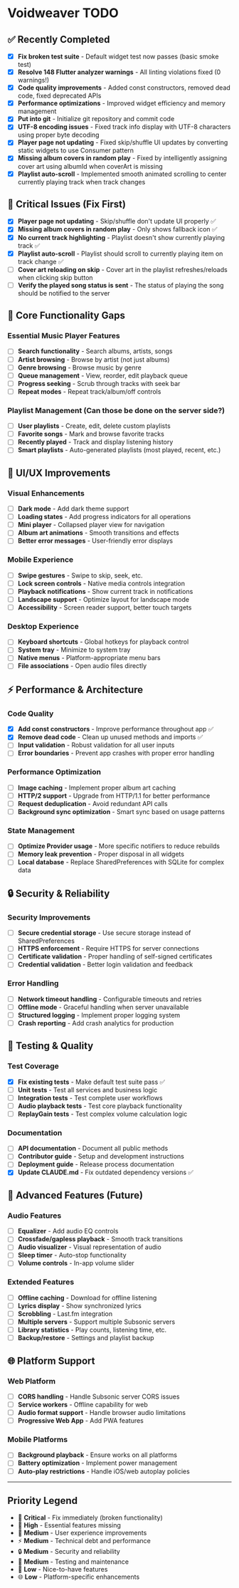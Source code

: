 # Voidweaver TODO

## ✅ Recently Completed

- [x] **Fix broken test suite** - Default widget test now passes (basic smoke test)
- [x] **Resolve 148 Flutter analyzer warnings** - All linting violations fixed (0 warnings!)
- [x] **Code quality improvements** - Added const constructors, removed dead code, fixed deprecated APIs
- [x] **Performance optimizations** - Improved widget efficiency and memory management
- [x] **Put into git** - Initialize git repository and commit code
- [x] **UTF-8 encoding issues** - Fixed track info display with UTF-8 characters using proper byte decoding
- [x] **Player page not updating** - Fixed skip/shuffle UI updates by converting static widgets to use Consumer<AudioPlayerService> pattern
- [x] **Missing album covers in random play** - Fixed by intelligently assigning cover art using albumId when coverArt is missing
- [x] **Playlist auto-scroll** - Implemented smooth animated scrolling to center currently playing track when track changes

## 🚨 Critical Issues (Fix First)
- [x] **Player page not updating** - Skip/shuffle don't update UI properly ✅
- [x] **Missing album covers in random play** - Only shows fallback icon ✅
- [x] **No current track highlighting** - Playlist doesn't show currently playing track ✅
- [x] **Playlist auto-scroll** - Playlist should scroll to currently playing item on track change ✅
- [ ] **Cover art reloading on skip** - Cover art in the playlist refreshes/reloads when clicking skip button
- [ ] **Verify the played song status is sent** - The status of playing the song should be notified to the server

## 🔧 Core Functionality Gaps

### Essential Music Player Features
- [ ] **Search functionality** - Search albums, artists, songs
- [ ] **Artist browsing** - Browse by artist (not just albums)
- [ ] **Genre browsing** - Browse music by genre
- [ ] **Queue management** - View, reorder, edit playback queue
- [ ] **Progress seeking** - Scrub through tracks with seek bar
- [ ] **Repeat modes** - Repeat track/album/off controls

### Playlist Management (Can those be done on the server side?)
- [ ] **User playlists** - Create, edit, delete custom playlists
- [ ] **Favorite songs** - Mark and browse favorite tracks
- [ ] **Recently played** - Track and display listening history
- [ ] **Smart playlists** - Auto-generated playlists (most played, recent, etc.)

## 🎨 UI/UX Improvements

### Visual Enhancements
- [ ] **Dark mode** - Add dark theme support
- [ ] **Loading states** - Add progress indicators for all operations
- [ ] **Mini player** - Collapsed player view for navigation
- [ ] **Album art animations** - Smooth transitions and effects
- [ ] **Better error messages** - User-friendly error displays

### Mobile Experience
- [ ] **Swipe gestures** - Swipe to skip, seek, etc.
- [ ] **Lock screen controls** - Native media controls integration
- [ ] **Playback notifications** - Show current track in notifications
- [ ] **Landscape support** - Optimize layout for landscape mode
- [ ] **Accessibility** - Screen reader support, better touch targets

### Desktop Experience
- [ ] **Keyboard shortcuts** - Global hotkeys for playback control
- [ ] **System tray** - Minimize to system tray
- [ ] **Native menus** - Platform-appropriate menu bars
- [ ] **File associations** - Open audio files directly

## ⚡ Performance & Architecture

### Code Quality
- [x] **Add const constructors** - Improve performance throughout app ✅
- [x] **Remove dead code** - Clean up unused methods and imports ✅
- [ ] **Input validation** - Robust validation for all user inputs
- [ ] **Error boundaries** - Prevent app crashes with proper error handling

### Performance Optimization
- [ ] **Image caching** - Implement proper album art caching
- [ ] **HTTP/2 support** - Upgrade from HTTP/1.1 for better performance
- [ ] **Request deduplication** - Avoid redundant API calls
- [ ] **Background sync optimization** - Smart sync based on usage patterns

### State Management
- [ ] **Optimize Provider usage** - More specific notifiers to reduce rebuilds
- [ ] **Memory leak prevention** - Proper disposal in all widgets
- [ ] **Local database** - Replace SharedPreferences with SQLite for complex data

## 🔒 Security & Reliability

### Security Improvements
- [ ] **Secure credential storage** - Use secure storage instead of SharedPreferences
- [ ] **HTTPS enforcement** - Require HTTPS for server connections
- [ ] **Certificate validation** - Proper handling of self-signed certificates
- [ ] **Credential validation** - Better login validation and feedback

### Error Handling
- [ ] **Network timeout handling** - Configurable timeouts and retries
- [ ] **Offline mode** - Graceful handling when server unavailable
- [ ] **Structured logging** - Implement proper logging system
- [ ] **Crash reporting** - Add crash analytics for production

## 🧪 Testing & Quality

### Test Coverage
- [x] **Fix existing tests** - Make default test suite pass ✅
- [ ] **Unit tests** - Test all services and business logic
- [ ] **Integration tests** - Test complete user workflows
- [ ] **Audio playback tests** - Test core playback functionality
- [ ] **ReplayGain tests** - Test complex volume calculation logic

### Documentation
- [ ] **API documentation** - Document all public methods
- [ ] **Contributor guide** - Setup and development instructions
- [ ] **Deployment guide** - Release process documentation
- [x] **Update CLAUDE.md** - Fix outdated dependency versions ✅

## 🎵 Advanced Features (Future)

### Audio Features
- [ ] **Equalizer** - Add audio EQ controls
- [ ] **Crossfade/gapless playback** - Smooth track transitions
- [ ] **Audio visualizer** - Visual representation of audio
- [ ] **Sleep timer** - Auto-stop functionality
- [ ] **Volume controls** - In-app volume slider

### Extended Features
- [ ] **Offline caching** - Download for offline listening
- [ ] **Lyrics display** - Show synchronized lyrics
- [ ] **Scrobbling** - Last.fm integration
- [ ] **Multiple servers** - Support multiple Subsonic servers
- [ ] **Library statistics** - Play counts, listening time, etc.
- [ ] **Backup/restore** - Settings and playlist backup

## 🌐 Platform Support

### Web Platform
- [ ] **CORS handling** - Handle Subsonic server CORS issues
- [ ] **Service workers** - Offline capability for web
- [ ] **Audio format support** - Handle browser audio limitations
- [ ] **Progressive Web App** - Add PWA features

### Mobile Platforms
- [ ] **Background playback** - Ensure works on all platforms
- [ ] **Battery optimization** - Implement power management
- [ ] **Auto-play restrictions** - Handle iOS/web autoplay policies

---

## Priority Legend
- 🚨 **Critical** - Fix immediately (broken functionality)
- 🔧 **High** - Essential features missing
- 🎨 **Medium** - User experience improvements
- ⚡ **Medium** - Technical debt and performance
- 🔒 **Medium** - Security and reliability
- 🧪 **Medium** - Testing and maintenance
- 🎵 **Low** - Nice-to-have features
- 🌐 **Low** - Platform-specific enhancements
